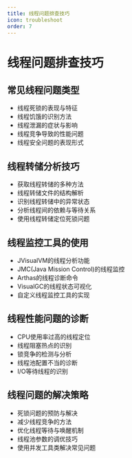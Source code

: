 ```yaml
---
title: 线程问题排查技巧
icon: troubleshoot
order: 7
---
```


# 线程问题排查技巧

## 常见线程问题类型

- 线程死锁的表现与特征
- 线程饥饿的识别方法
- 线程泄漏的症状与影响
- 线程竞争导致的性能问题
- 线程安全问题的表现形式

## 线程转储分析技巧

- 获取线程转储的多种方法
- 线程转储文件的结构解析
- 识别线程转储中的异常状态
- 分析线程间的依赖与等待关系
- 使用线程转储定位死锁问题

## 线程监控工具的使用

- JVisualVM的线程分析功能
- JMC(Java Mission Control)的线程监控
- Arthas的线程诊断命令
- VisualGC的线程状态可视化
- 自定义线程监控工具的实现

## 线程性能问题的诊断

- CPU使用率过高的线程定位
- 线程阻塞热点的识别
- 锁竞争的检测与分析
- 线程池配置不当的诊断
- I/O等待线程的识别

## 线程问题的解决策略

- 死锁问题的预防与解决
- 减少线程竞争的方法
- 优化线程等待与唤醒机制
- 线程池参数的调优技巧
- 使用并发工具类解决常见问题
